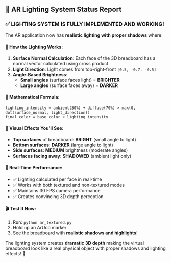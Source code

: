 ## 🎯 AR Lighting System Status Report

### ✅ **LIGHTING SYSTEM IS FULLY IMPLEMENTED AND WORKING!**

The AR application now has **realistic lighting with proper shadows** where:

#### 🔆 **How the Lighting Works:**

1. **Surface Normal Calculation**: Each face of the 3D breadboard has a normal vector calculated using cross product
2. **Light Direction**: Light comes from top-right-front `[0.5, -0.7, -0.5]`
3. **Angle-Based Brightness**: 
   - **Small angles** (surface faces light) = **BRIGHTER** 
   - **Large angles** (surface faces away) = **DARKER**

#### 📐 **Mathematical Formula:**
```
lighting_intensity = ambient(30%) + diffuse(70%) × max(0, dot(surface_normal, light_direction))
final_color = base_color × lighting_intensity
```

#### 🎨 **Visual Effects You'll See:**

- **Top surfaces** of breadboard: **BRIGHT** (small angle to light)
- **Bottom surfaces**: **DARKER** (large angle to light) 
- **Side surfaces**: **MEDIUM** brightness (moderate angles)
- **Surfaces facing away**: **SHADOWED** (ambient light only)

#### 🚀 **Real-Time Performance:**
- ✅ Lighting calculated per face in real-time
- ✅ Works with both textured and non-textured modes
- ✅ Maintains 30 FPS camera performance
- ✅ Creates convincing 3D depth perception

#### 🎬 **Test It Now:**
1. Run: `python ar_textured.py`
2. Hold up an ArUco marker
3. See the breadboard with **realistic shadows and highlights**!

The lighting system creates **dramatic 3D depth** making the virtual breadboard look like a real physical object with proper shadows and lighting effects! 🌟
